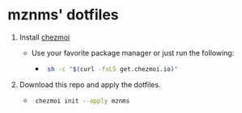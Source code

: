 # mznms' dotfiles

1. Install [chezmoi](https://www.chezmoi.io/)

   - Use your favorite package manager or just run the following:

     - ```sh
        sh -c "$(curl -fsLS get.chezmoi.io)"
       ```

2. Download this repo and apply the dotfiles.

   - ```sh
      chezmoi init --apply mznms
     ```
